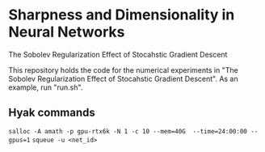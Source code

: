 # Sharpness and Dimensionality in Neural Networks
The Sobolev Regularization Effect of Stocahstic Gradient Descent

This repository holds the code for the numerical experiments in "The Sobolev Regularization Effect of Stocahstic Gradient Descent". As an example, run "run.sh".

## Hyak commands
`salloc -A amath -p gpu-rtx6k -N 1 -c 10 --mem=40G  --time=24:00:00 --gpus=1` 
`squeue -u <net_id>`